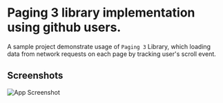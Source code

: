 # Paging 3 library implementation using github users.

A sample project demonstrate usage of `Paging 3` Library, which loading data from network requests on each page by tracking user's scroll event.


## Screenshots

![App Screenshot](https://user-images.githubusercontent.com/60019872/192165204-83969d32-1998-4411-b628-e789e2cf3d9d.png)

